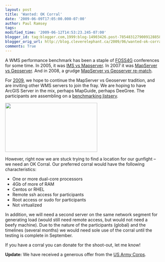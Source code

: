 ```yaml
---
layout: post
title: 'Wanted: OK Corral'
date: '2009-06-09T17:05:00.000-07:00'
author: Paul Ramsey
tags: 
modified_time: '2009-06-12T14:53:23.245-07:00'
blogger_id: tag:blogger.com,1999:blog-14903426.post-7854831279009128858
blogger_orig_url: http://blog.cleverelephant.ca/2009/06/wanted-ok-corral.html
comments: True
---
```


A WMS performance benchmark has been a staple of [FOSS4G](http://2009.foss4g.org) conferences for some time. In 2005, it was [IMS vs Mapserver](http://www.refractions.net/expertise/whitepapers/mapserver-arcims/mapserver-vs-arcims.pdf). In 2007 it was [MapServer vs Geoserver](http://2007.foss4g.org/presentations/view.php?abstract_id=120). And in 2008, a grudge [MapServer vs Geoserver re-match](http://blog.geoserver.org/2008/10/22/geoserver-benchmarks-at-foss4g-2008/).

For [2009](http://2009.foss4g.org), we hope to continue the MapServer vs Geoserver tradition, and are inviting other WMS servers to join the fray. We are hoping to have ArcGIS Server in the mix, perhaps MapGuide, perhaps DeeGree.  The participants are assembling on a [benchmarking listserv](http://lists.osgeo.org/mailman/listinfo/benchmarking).  

<img src="http://www.nasa.gov/centers/goddard/images/content/95617main_OKCorral.jpg" height="160" width="300" />

However, right now we are stuck trying to find a location for our gunfight &ndash; we need an OK Corral.  Our preferred corral would have the following characteristics:

* One or more dual-core processors
* 4Gb of more of RAM
* Centos or RHEL
* Remote ssh access for participants
* Root access or sudo for participants
* Not virtualized

In addition, we will need a second server on the same network segment for generating load (would still need remote access, but would not need a beefy machine).  Due to the nature of the participants (global) and the timelines (several months) we would need sole use of the corral until the testing is complete in September.

If you have a corral you can donate for the shoot-out, let me know!

**Update:** We have received a generous offer from the [US Army Corps](http://lists.osgeo.org/pipermail/benchmarking/2009-June/000029.html).

